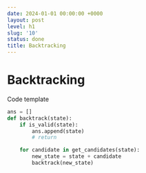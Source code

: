 ```yaml
---
date: 2024-01-01 00:00:00 +0000
layout: post
level: h1
slug: '10'
status: done
title: Backtracking
---
```


# Backtracking

Code template
```python
ans = []
def backtrack(state):
    if is_valid(state):
        ans.append(state)
        # return

    for candidate in get_candidates(state):
        new_state = state + candidate
        backtrack(new_state)
```